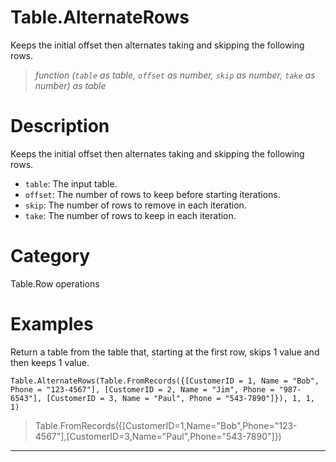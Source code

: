 ﻿# Table.AlternateRows
Keeps the initial offset then alternates taking and skipping the following rows.
> _function (<code>table</code> as table, <code>offset</code> as number, <code>skip</code> as number, <code>take</code> as number) as table_
# Description 
Keeps the initial offset then alternates taking and skipping the following rows.
    <ul>
       <li><code>table</code>: The input table.</li>
       <li><code>offset</code>: The number of rows to keep before starting iterations.</li>
       <li><code>skip</code>: The number of rows to remove in each iteration.</li>
       <li><code>take</code>: The number of rows to keep in each iteration.</li>
    </ul>
    

# Category 
Table.Row operations
# Examples 
Return a table from the table that, starting at the first row, skips 1 value and then keeps 1 value.
```
Table.AlternateRows(Table.FromRecords({[CustomerID = 1, Name = "Bob", Phone = "123-4567"], [CustomerID = 2, Name = "Jim", Phone = "987-6543"], [CustomerID = 3, Name = "Paul", Phone = "543-7890"]}), 1, 1, 1)
```
> Table.FromRecords({[CustomerID=1,Name="Bob",Phone="123-4567"],[CustomerID=3,Name="Paul",Phone="543-7890"]})
***
